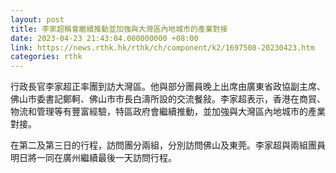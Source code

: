 ```yaml
---
layout: post
title: 李家超稱會繼續推動並加強與大灣區內地城市的產業對接
date: 2023-04-23 21:43:04.000000000 +08:00
link: https://news.rthk.hk/rthk/ch/component/k2/1697508-20230423.htm
categories: rthk
---
```


行政長官李家超正率團到訪大灣區。他與部分團員晚上出席由廣東省政協副主席、佛山市委書記鄭軻、佛山市市長白濤所設的交流餐敍。李家超表示，香港在商貿、物流和管理等有豐富經驗，特區政府會繼續推動，並加強與大灣區內地城市的產業對接。

在第二及第三日的行程，訪問團分兩組，分別訪問佛山及東莞。李家超與兩組團員明日將一同在廣州繼續最後一天訪問行程。
